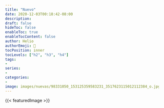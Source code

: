 ```yaml
---
title: "Nuevo"
date: 2020-12-03T00:18:42-08:00
description:
draft: false
hideToc: false
enableToc: true
enableTocContent: false
author: Helio
authorEmoji: 🎅
tocPosition: inner
tocLevels: ["h2", "h3", "h4"]
tags:
-
series:
-
categories:
-
image: images/nuevas/98331050_153125359583231_3517623115012112384_o.jpg
---
```


{{< featuredImage >}}
